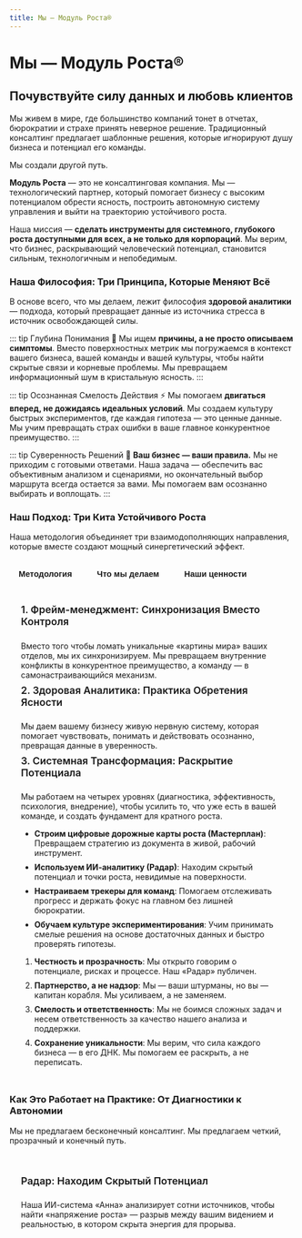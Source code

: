 ```yaml
---
title: Мы — Модуль Роста®
---
```


<script setup>
import { ref } from 'vue'
const activeTab = ref('methodology')
</script>

# Мы — Модуль Роста®

## Почувствуйте силу данных и любовь клиентов

Мы живем в мире, где большинство компаний тонет в отчетах, бюрократии и страхе принять неверное решение. Традиционный консалтинг предлагает шаблонные решения, которые игнорируют душу бизнеса и потенциал его команды.

Мы создали другой путь.

**Модуль Роста** — это не консалтинговая компания. Мы — технологический партнер, который помогает бизнесу с высоким потенциалом обрести ясность, построить автономную систему управления и выйти на траекторию устойчивого роста.

Наша миссия — **сделать инструменты для системного, глубокого роста доступными для всех, а не только для корпораций**. Мы верим, что бизнес, раскрывающий человеческий потенциал, становится сильным, технологичным и непобедимым.

### Наша Философия: Три Принципа, Которые Меняют Всё

В основе всего, что мы делаем, лежит философия **здоровой аналитики** — подхода, который превращает данные из источника стресса в источник освобождающей силы.

::: tip Глубина Понимания 🎯
Мы ищем **причины, а не просто описываем симптомы**. Вместо поверхностных метрик мы погружаемся в контекст вашего бизнеса, вашей команды и вашей культуры, чтобы найти скрытые связи и корневые проблемы. Мы превращаем информационный шум в кристальную ясность.
:::

::: tip Осознанная Смелость Действия ⚡
Мы помогаем **двигаться вперед, не дожидаясь идеальных условий**. Мы создаем культуру быстрых экспериментов, где каждая гипотеза — это ценные данные. Мы учим превращать страх ошибки в ваше главное конкурентное преимущество.
:::

::: tip Суверенность Решений 👑
**Ваш бизнес — ваши правила.** Мы не приходим с готовыми ответами. Наша задача — обеспечить вас объективным анализом и сценариями, но окончательный выбор маршрута всегда остается за вами. Мы помогаем вам осознанно выбирать и воплощать.
:::

### Наш Подход: Три Кита Устойчивого Роста

Наша методология объединяет три взаимодополняющих направления, которые вместе создают мощный синергетический эффект.

<div class="tabs">
  <button :class="{ active: activeTab === 'methodology' }" @click="activeTab = 'methodology'">Методология</button>
  <button :class="{ active: activeTab === 'actions' }" @click="activeTab = 'actions'">Что мы делаем</button>
  <button :class="{ active: activeTab === 'values' }" @click="activeTab = 'values'">Наши ценности</button>
</div>

<div class="tab-content">
  <div v-if="activeTab === 'methodology'">
    <h4>1. Фрейм-менеджмент: Синхронизация Вместо Контроля</h4>
    <p>Вместо того чтобы ломать уникальные «картины мира» ваших отделов, мы их синхронизируем. Мы превращаем внутренние конфликты в конкурентное преимущество, а команду — в самонастраивающийся механизм.</p>
    <h4>2. Здоровая Аналитика: Практика Обретения Ясности</h4>
    <p>Мы даем вашему бизнесу живую нервную систему, которая помогает чувствовать, понимать и действовать осознанно, превращая данные в уверенность.</p>
    <h4>3. Системная Трансформация: Раскрытие Потенциала</h4>
    <p>Мы работаем на четырех уровнях (диагностика, эффективность, психология, внедрение), чтобы усилить то, что уже есть в вашей команде, и создать фундамент для кратного роста.</p>
  </div>
  <div v-if="activeTab === 'actions'">
    <ul>
      <li><strong>Строим цифровые дорожные карты роста (Мастерплан)</strong>: Превращаем стратегию из документа в живой, рабочий инструмент.</li>
      <li><strong>Используем ИИ-аналитику (Радар)</strong>: Находим скрытый потенциал и точки роста, невидимые на поверхности.</li>
      <li><strong>Настраиваем трекеры для команд</strong>: Помогаем отслеживать прогресс и держать фокус на главном без лишней бюрократии.</li>
      <li><strong>Обучаем культуре экспериментирования</strong>: Учим принимать смелые решения на основе достаточных данных и быстро проверять гипотезы.</li>
    </ul>
  </div>
  <div v-if="activeTab === 'values'">
    <ol>
      <li><strong>Честность и прозрачность</strong>: Мы открыто говорим о потенциале, рисках и процессе. Наш «Радар» публичен.</li>
      <li><strong>Партнерство, а не надзор</strong>: Мы — ваши штурманы, но вы — капитан корабля. Мы усиливаем, а не заменяем.</li>
      <li><strong>Смелость и ответственность</strong>: Мы не боимся сложных задач и несем ответственность за качество нашего анализа и поддержки.</li>
      <li><strong>Сохранение уникальности</strong>: Мы верим, что сила каждого бизнеса — в его ДНК. Мы помогаем ее раскрыть, а не переписать.</li>
    </ol>
  </div>
</div>

### Как Это Работает на Практике: От Диагностики к Автономии

Мы не предлагаем бесконечный консалтинг. Мы предлагаем четкий, прозрачный и конечный путь.

<div class="grid cards">
  <div class="card">
    <h4>Радар: Находим Скрытый Потенциал</h4>
    <p>Наша ИИ-система «Анна» анализирует сотни источников, чтобы найти «напряжение роста» — разрыв между вашим видением и реальностью, в котором скрыта энергия для прорыва.</p>
  </div>
  <div class="card">
    <h4>Мастерплан: Ваш Навигатор Роста</h4>
    <p>На основе глубокого анализа мы создаем динамическую карту развития вашего бизнеса. Это не статический отчет, а живой инструмент, который адаптируется к изменениям.</p>
  </div>
  <div class="card">
    <h4>12-недельный Цикл: Путь к Автономии</h4>
    <p>Весь процесс трансформации упакован в три месяца, где каждый этап — это измеримый прорыв: от неясности к плану, от гипотез к правде, от внедрения к самостоятельному росту.</p>
  </div>
</div>

<style>
.tabs {
  display: flex;
  gap: .75rem;
  margin: 1.5rem 0 .75rem;
}

.tabs button {
  padding: .5rem 1rem;
  background: none;
  border: 1px solid var(--vp-c-divider);
  border-radius: 6px;
  cursor: pointer;
  color: var(--vp-c-text-2);
  transition: all .2s;
  font-size: .9rem;
  font-weight: 600;
}

.tabs button.active {
  background-color: var(--vp-c-brand-soft);
  color: var(--vp-c-brand-1);
  border-color: var(--vp-c-brand-soft);
}

.tabs button:hover {
  color: var(--vp-c-text-1);
  border-color: var(--vp-c-divider-light);
}

.tab-content {
  padding: 1rem 1.25rem;
  border-radius: 8px;
  background-color: var(--vp-c-bg-soft);
}

.tab-content h4 {
  margin-top: .5rem;
  font-size: 1.1rem;
  font-weight: 600;
  color: var(--vp-c-brand-1);
}

.tab-content p, .tab-content ul, .tab-content ol {
  margin-bottom: 0;
  color: var(--vp-c-text-1);
}

.tab-content ul li, .tab-content ol li {
  margin-bottom: 0.5rem;
}

.grid.cards {
  margin-top: 2rem;
  grid-template-columns: repeat(auto-fit, minmax(250px, 1fr));
  gap: 1rem;
}

.card {
  border: 1px solid var(--vp-c-divider);
  border-radius: 8px;
  padding: 1.25rem;
  background-color: var(--vp-c-bg-soft);
  height: 100%;
}

.card h4 {
  margin-top: 0;
  font-size: 1.1rem;
  font-weight: 600;
}
</style>
